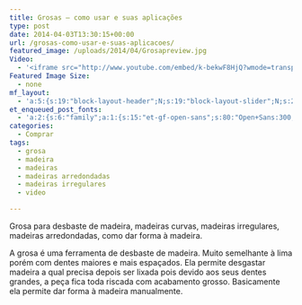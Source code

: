 ```yaml
---
title: Grosas – como usar e suas aplicações
type: post
date: 2014-04-03T13:30:15+00:00
url: /grosas-como-usar-e-suas-aplicacoes/
featured_image: /uploads/2014/04/Grosapreview.jpg
Video:
  - '<iframe src="http://www.youtube.com/embed/k-bekwF8HjQ?wmode=transparent" frameborder="0" width="620" height="380"></iframe>'
Featured Image Size:
  - none
mf_layout:
  - 'a:5:{s:19:"block-layout-header";N;s:19:"block-layout-slider";N;s:22:"block-layout-structure";s:10:"full-width";s:25:"block-layout-left_sidebar";s:12:"blog-sidebar";s:26:"block-layout-right_sidebar";s:12:"blog-sidebar";}'
et_enqueued_post_fonts:
  - 'a:2:{s:6:"family";a:1:{s:15:"et-gf-open-sans";s:80:"Open+Sans:300,300italic,regular,italic,600,600italic,700,700italic,800,800italic";}s:6:"subset";a:2:{i:0;s:5:"latin";i:1;s:9:"latin-ext";}}'
categories:
  - Comprar
tags:
  - grosa
  - madeira
  - madeiras
  - madeiras arredondadas
  - madeiras irregulares
  - video

---
```

Grosa para desbaste de madeira, madeiras curvas, madeiras irregulares, madeiras arredondadas, como dar forma à madeira.

A grosa é uma ferramenta de desbaste de madeira. Muito semelhante à lima porém com dentes maiores e mais espaçados. Ela permite desgastar madeira a qual precisa depois ser lixada pois devido aos seus dentes grandes, a peça fica toda riscada com acabamento grosso. Basicamente ela permite dar forma à madeira manualmente.
